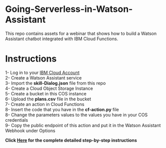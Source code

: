 # Going-Serverless-in-Watson-Assistant
This repo contains assets for a webinar that shows how to build a Watson Assistant chatbot integrated with IBM Cloud Functions.

# Instructions
1- Log in to your [IBM Cloud Account](ibm.biz/ServerlessAssistantV2) <br>
2- Create a Watson Assistant service <br>
3- Import the **skill-Dialog.json** file from this repo <br>
4- Create a Cloud Object Storage Instance <br>
5- Create a bucket in this COS instance <br>
6- Upload the **plans.csv** file in the bucket <br>
7- Create an action in Cloud Functions <br>
8- Insert the code that you have in the **cf-action.py** file <br>
8- Change the parameters values to the values you have in your COS credentials <br>
9- Copy the public endpoint of this action and put it in the Watson Assistant Webhook under Options <br>

**Click [Here](https://khalil-faraj.gitbook.io/go-serverless-with-watson-assistant/) for the complete detailed step-by-step instructions** 
